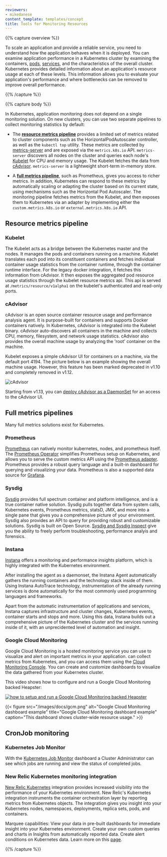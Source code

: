 ```yaml
---
reviewers:
- mikedanese
content_template: templates/concept
title: Tools for Monitoring Resources
---
```


{{% capture overview %}}

To scale an application and provide a reliable service, you need to
understand how the application behaves when it is deployed. You can examine
application performance in a Kubernetes cluster by examining the containers,
[pods](/docs/user-guide/pods), [services](/docs/user-guide/services), and
the characteristics of the overall cluster. Kubernetes provides detailed
information about an application's resource usage at each of these levels.
This information allows you to evaluate your application's performance and
where bottlenecks can be removed to improve overall performance.

{{% /capture %}}

{{% capture body %}}

In Kubernetes, application monitoring does not depend on a single monitoring
solution. On new clusters, you can use two separate pipelines to collect
monitoring statistics by default:

- The [**resource metrics pipeline**](#resource-metrics-pipeline) provides a limited set of metrics related
  to cluster components such as the HorizontalPodAutoscaler controller, as well
  as the `kubectl top` utility. These metrics are collected by
  [metrics-server](https://github.com/kubernetes-incubator/metrics-server)
  and are exposed via the `metrics.k8s.io` API. `metrics-server` discovers
  all nodes on the cluster and queries each node's [Kubelet](/docs/admin/kubelet)
  for CPU and memory usage. The Kubelet fetches the data from
  [cAdvisor](https://github.com/google/cadvisor). `metrics-server` is a
  lightweight short-term in-memory store.
  
- A [**full metrics pipeline**](#full-metrics-pipelines), such as Prometheus, gives you access to richer
  metrics. In addition, Kubernetes can respond to these metrics by automatically
  scaling or adapting the cluster based on its current state, using mechanisms
  such as the Horizontal Pod Autoscaler. The monitoring pipeline fetches
  metrics from the Kubelet, and then exposes them to Kubernetes via an adapter
  by implementing either the `custom.metrics.k8s.io` or
  `external.metrics.k8s.io` API.

## Resource metrics pipeline

### Kubelet

The Kubelet acts as a bridge between the Kubernetes master and the nodes. It manages the pods and containers running on a machine. Kubelet translates each pod into its constituent containers and fetches individual container usage statistics from the container runtime, through the container runtime interface. For the legacy docker integration, it fetches this information from cAdvisor.  It then exposes the aggregated pod resource usage statistics through the kubelet resource metrics api.  This api is served at `/metrics/resource/v1alpha1` on the kubelet's authenticated and read-only ports.

### cAdvisor

cAdvisor is an open source container resource usage and performance analysis agent. It is purpose-built for containers and supports Docker containers natively. In Kubernetes, cAdvisor is integrated into the Kubelet binary. cAdvisor auto-discovers all containers in the machine and collects CPU, memory, filesystem, and network usage statistics. cAdvisor also provides the overall machine usage by analyzing the 'root' container on the machine.

Kubelet exposes a simple cAdvisor UI for containers on a machine, via the default port 4194.
The picture below is an example showing the overall machine usage. However, this feature has been marked
deprecated in v1.10 and completely removed in v1.12.

![cAdvisor](/images/docs/cadvisor.png)

Starting from v1.13, you can [deploy cAdvisor as a DaemonSet](https://github.com/google/cadvisor/tree/master/deploy/kubernetes) for an access to the cAdvisor UI.

## Full metrics pipelines

Many full metrics solutions exist for Kubernetes.

### Prometheus

[Prometheus](https://prometheus.io) can natively monitor kubernetes, nodes, and prometheus itself.
The [Prometheus Operator](https://coreos.com/operators/prometheus/docs/latest/)
simplifies Prometheus setup on Kubernetes, and allows you to serve the
custom metrics API using the
[Prometheus adapter](https://github.com/directxman12/k8s-prometheus-adapter).
Prometheus provides a robust query language and a built-in dashboard for
querying and visualizing your data. Prometheus is also a supported
data source for [Grafana](https://prometheus.io/docs/visualization/grafana/).

### Sysdig
[Sysdig](http://sysdig.com) provides full spectrum container and platform intelligence, and is a
true container native solution. Sysdig pulls together data from system calls, Kubernetes events,
Prometheus metrics, statsD, JMX, and more into a single pane that gives you a comprehensive picture 
of your environment. Sysdig also provides an API to query for providing robust and customizable 
solutions. Sysdig is built on Open Source. [Sysdig and Sysdig Inspect](https://sysdig.com/opensource/inspect/) give you the 
ability to freely perform troubleshooting, performance analyis and forensics. 

### Instana
[Instana](https://www.instana.com) offers a monitoring and performance insights platform, which is highly integrated with the Kubernetes environment.

After installing the agent as a daemonset, the Instana Agent automatically gathers the running containers and the technology stack inside of them. Using Instana AutoTrace technology, instrumentation of the already running services is done automatically for the most commonly used programming languages and frameworks.

Apart from the automatic instrumentation of applications and services, Instana captures infrastructure and cluster changes, Kubernetes events, container starts and stops and more. Using this data, Instana builds out a comprehensive picture of the Kubernetes cluster and the services running inside of it, with an unprecidented level of automation and insight.

### Google Cloud Monitoring

Google Cloud Monitoring is a hosted monitoring service you can use to
visualize and alert on important metrics in your application. can collect
metrics from Kubernetes, and you can access them
using the [Cloud Monitoring Console](https://app.google.stackdriver.com/).
You can create and customize dashboards to visualize the data gathered
from your Kubernetes cluster.

This video shows how to configure and run a Google Cloud Monitoring backed Heapster:

[![how to setup and run a Google Cloud Monitoring backed Heapster](https://img.youtube.com/vi/xSMNR2fcoLs/0.jpg)](https://www.youtube.com/watch?v=xSMNR2fcoLs)


{{< figure src="/images/docs/gcm.png" alt="Google Cloud Monitoring dashboard example" title="Google Cloud Monitoring dashboard example" caption="This dashboard shows cluster-wide resource usage." >}}

## CronJob monitoring

### Kubernetes Job Monitor

With the [Kubernetes Job Monitor](https://github.com/pietervogelaar/kubernetes-job-monitor) dashboard a Cluster Administrator can see which jobs are running and view the status of completed jobs.

### New Relic Kubernetes monitoring integration

[New Relic Kubernetes](https://docs.newrelic.com/docs/integrations/host-integrations/host-integrations-list/kubernetes-monitoring-integration) integration provides increased visibility into the performance of your Kubernetes environment. New Relic's Kubernetes integration instruments the container orchestration layer by reporting metrics from Kubernetes objects. The integration gives you insight into your Kubernetes nodes, namespaces, deployments, replica sets, pods, and containers.

Marquee capabilities:
View your data in pre-built dashboards for immediate insight into your Kubernetes environment.
Create your own custom queries and charts in Insights from automatically reported data.
Create alert conditions on Kubernetes data.
Learn more on this [page](https://docs.newrelic.com/docs/integrations/host-integrations/host-integrations-list/kubernetes-monitoring-integration).

{{% /capture %}}

